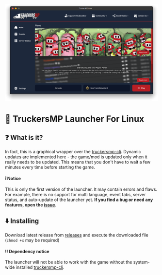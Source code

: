 ![Launcher window](https://github.com/ZzEdovec/truckersmp-linux/raw/refs/heads/main/launcher-window.png)
# 🚛 TruckersMP Launcher For Linux
## ❓ What is it?
In fact, this is a graphical wrapper over the [truckersmp-cli](https://github.com/truckersmp-cli/truckersmp-cli).
Dynamic  updates are implemented  here  - the game/mod is updated  only  when  it  really  needs to be updated.  This  means  that  you don't  have to wait a few  minutes  every  time  before  starting the game.
#### ❕ Notice
This is only the first version of the launcher. It may contain errors and flaws. For example, there is no support for multi language, event tabs, server status, and auto-update of the launcher yet. **If you find a bug or need any features, open the [issue](https://github.com/ZzEdovec/truckersmp-linux/issues).**

## ⬇️ Installing
Download latest release from [releases](https://github.com/ZzEdovec/truckersmp-linux/releases) and execute the downloaded file (`chmod +x` may be required)
#### ‼️ Dependency notice
The launcher will not be able to work with the game without the system-wide installed [truckersmp-cli](https://github.com/truckersmp-cli/truckersmp-cli#install).

